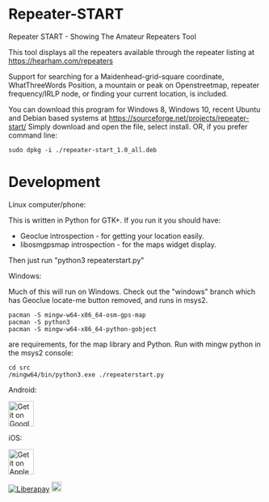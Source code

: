 # Repeater-START
Repeater START - Showing The Amateur Repeaters Tool

This tool displays all the repeaters available through the repeater listing at https://hearham.com/repeaters

Support for searching for a Maidenhead-grid-square coordinate, WhatThreeWords Position, a mountain or peak on Openstreetmap, repeater frequency/IRLP node, or finding your current location, is included.

You can download this program for Windows 8, Windows 10, recent Ubuntu and Debian based systems at https://sourceforge.net/projects/repeater-start/
Simply download and open the file, select install. OR, if you prefer command line:

```
sudo dpkg -i ./repeater-start_1.0_all.deb
```


# Development

Linux computer/phone:

This is written in Python for GTK+. If you run it you should have:
* Geoclue introspection - for getting your location easily.
* libosmgpsmap introspection - for the maps widget display.

Then just run "python3 repeaterstart.py"

Windows:

Much of this will run on Windows. Check out the "windows" branch which has Geoclue locate-me button removed, and runs in msys2.

```
pacman -S mingw-w64-x86_64-osm-gps-map
pacman -S python3
pacman -S mingw-w64-x86_64-python-gobject
```

are requirements, for the map library and Python. Run with mingw python in the msys2 console:

```
cd src
/mingw64/bin/python3.exe ./repeaterstart.py
```


Android:

[<img src="https://hearham.com/img/GP.png"
     alt="Get it on Google Play"
     height="50">](https://play.google.com/store/apps/details?id=com.hearham.repeaterstartpremium)


iOS:

[<img src="https://hearham.com/img/badgeapple.png"
     alt="Get it on Apple store"
     height="50">](https://apps.apple.com/us/app/repeaterstart-premium/id6738314675)


[![Liberapay](https://img.shields.io/liberapay/patrons/deepdaikon.svg?logo=liberapay)](https://liberapay.com/Programmin/)
[<img src="https://www.ko-fi.com/img/githubbutton_sm.svg" alt="Ko-fi" height="20">](https://ko-fi.com/hearham)
